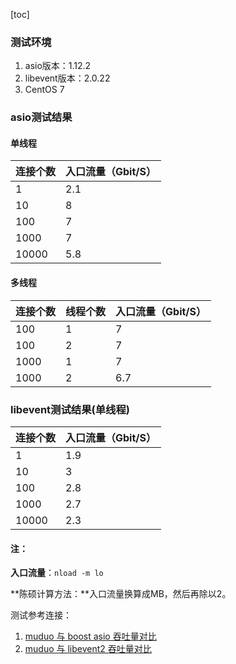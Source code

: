[toc]

### 测试环境

1. asio版本：1.12.2
2. libevent版本：2.0.22
3. CentOS 7



### asio测试结果

#### 单线程

| 连接个数 | 入口流量（Gbit/S） |
| -------- | ------------------ |
| 1        | 2.1                |
| 10       | 8                  |
| 100      | 7                  |
| 1000     | 7                  |
| 10000    | 5.8                |

#### 多线程

| 连接个数 | 线程个数 | 入口流量（Gbit/S） |
| -------- | -------- | ------------------ |
| 100      | 1        | 7                  |
| 100      | 2        | 7                  |
| 1000     | 1        | 7                  |
| 1000     | 2        | 6.7                |

### libevent测试结果(单线程)

| 连接个数 | 入口流量（Gbit/S） |
| -------- | ------------------ |
| 1        | 1.9                |
| 10       | 3                  |
| 100      | 2.8                |
| 1000     | 2.7                |
| 10000    | 2.3                |

#### 注：

**入口流量**：`nload -m lo`

**陈硕计算方法：**入口流量换算成MB，然后再除以2。

测试参考连接：

1. [muduo 与 boost asio 吞吐量对比](https://blog.csdn.net/Solstice/article/details/5863411)
2. [muduo 与 libevent2 吞吐量对比](https://blog.csdn.net/Solstice/article/details/5864889)

